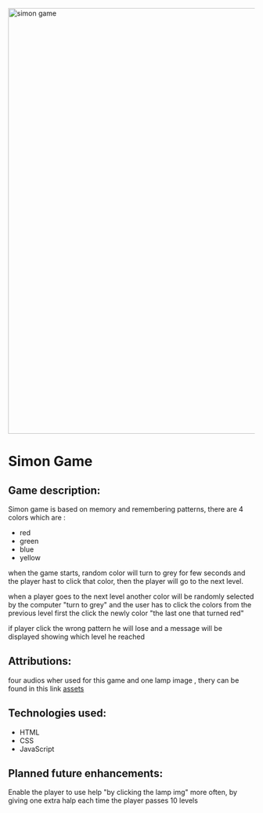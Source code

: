 
<img width="1920" height="868" alt="simon game" src="https://github.com/user-attachments/assets/8d974b6e-f5c6-44e1-b51e-c80507a86139" />
<h1>Simon Game</h1>

<h2>Game description:</h2>
Simon game is based on memory and remembering patterns, there are 4 colors which are :
<ul>
  <li>red</li>
  <li>green</li>
  <li>blue</li>
  <li>yellow</li>
</ul>
when the game starts, random color will turn to grey for few seconds and the player hast to click that color, then the player will go to the next level.

when a player goes to the next level another color will be randomly selected by the computer "turn to grey" and the user has to click the colors from the previous level first the click the newly color "the last one that turned red"

if player click the wrong pattern he will lose and a message will be displayed showing which level he reached

<h2>Attributions:</h2>
four audios wher used for this game and one lamp image , thery can be found in this link <a href="https://github.com/hudasul/Project1-Simon-Game/tree/main/assets">assets</a>
<h2>Technologies used: </h2>
<ul>
  <li>HTML</li>
  <li>CSS</li>
  <li>JavaScript</li>
</ul>

<h2>Planned future enhancements:</h2>
Enable the player to use help "by clicking the lamp img" more often, by giving one extra halp each time the player passes 10 levels

